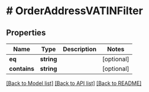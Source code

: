 # # OrderAddressVATINFilter

## Properties

Name | Type | Description | Notes
------------ | ------------- | ------------- | -------------
**eq** | **string** |  | [optional]
**contains** | **string** |  | [optional]

[[Back to Model list]](../../README.md#models) [[Back to API list]](../../README.md#endpoints) [[Back to README]](../../README.md)
